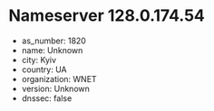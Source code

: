 # Nameserver 128.0.174.54

* as_number: 1820
* name: Unknown
* city: Kyiv
* country: UA
* organization: WNET
* version: Unknown
* dnssec: false
